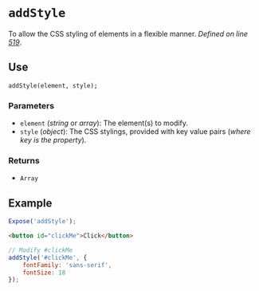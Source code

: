 # `addStyle`
To allow the CSS styling of elements in a flexible manner. _Defined on line [519](../../F.js#L519)_.

## Use
```
addStyle(element, style);
```

### Parameters
* `element` (_string_ or _array_): The element(s) to modify.
* `style` (_object_): The CSS stylings, provided with key value pairs (_where key is the property_).

### Returns
* `Array`

## Example
```javascript
Expose('addStyle');
```

```html
<button id="clickMe">Click</button>
```

```javascript
// Modify #clickMe
addStyle('#clickMe', {
	fontFamily: 'sans-serif',
	fontSize: 18
});
```